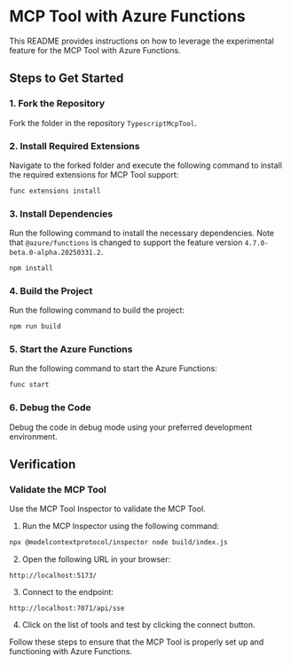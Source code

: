 # MCP Tool with Azure Functions

This README provides instructions on how to leverage the experimental feature for the MCP Tool with Azure Functions.

## Steps to Get Started

### 1. Fork the Repository
Fork the folder in the repository `TypescriptMcpTool`.

### 2. Install Required Extensions
Navigate to the forked folder and execute the following command to install the required extensions for MCP Tool support:
```bash
func extensions install
```

### 3. Install Dependencies
Run the following command to install the necessary dependencies. Note that `@azure/functions` is changed to support the feature version `4.7.0-beta.0-alpha.20250331.2`.
```bash
npm install
```

### 4. Build the Project
Run the following command to build the project:
```bash
npm run build
```

### 5. Start the Azure Functions
Run the following command to start the Azure Functions:
```bash
func start
```

### 6. Debug the Code
Debug the code in debug mode using your preferred development environment.

## Verification

### Validate the MCP Tool
Use the MCP Tool Inspector to validate the MCP Tool.

1. Run the MCP Inspector using the following command:
```bash
npx @modelcontextprotocol/inspector node build/index.js
```

2. Open the following URL in your browser:
```
http://localhost:5173/
```

3. Connect to the endpoint:
```
http://localhost:7071/api/sse
```

4. Click on the list of tools and test by clicking the connect button.

Follow these steps to ensure that the MCP Tool is properly set up and functioning with Azure Functions.